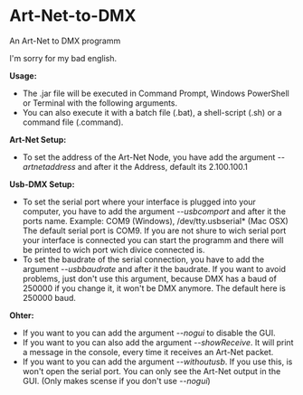 # Art-Net-to-DMX
An Art-Net to DMX programm

I'm sorry for my bad english.

**Usage:**
  - The .jar file will be executed in Command Prompt, Windows PowerShell or Terminal with the following arguments. 
  - You can also execute it with a batch file (.bat), a shell-script (.sh) or a command file (.command).
  
**Art-Net Setup:** 
  - To set the address of the Art-Net Node, you have add the argument *--artnetaddress* and after it the Address, default its 2.100.100.1
  
**Usb-DMX Setup:**
  - To set the serial port where your interface is plugged into your computer, you have to add the argument *--usbcomport* and after it the ports name. Example: COM9 (Windows), /dev/tty.usbserial* (Mac OSX) The default serial port is COM9. If you are not shure to wich serial port your interface is connected you can start the programm and there will be printed to wich port wich divice connected is. 
  - To set the baudrate of the serial connection, you have to add the argument *--usbbaudrate* and after it the baudrate. If you want to avoid problems, just don't use this argument, because DMX has a baud of 250000 if you change it, it won't be DMX anymore. The default here is 250000 baud.

**Ohter:**
  - If you want to you can add the argument *--nogui* to disable the GUI.
  - If you want to you can also add the argument *--showReceive*. It will print a message in the console, every time it receives an Art-Net packet.
  - If you want to you can add the argument *--withoutusb*. If you use this, is won't open the serial port. You can only see the Art-Net output in the GUI. (Only makes scense if you don't use *--nogui*)
